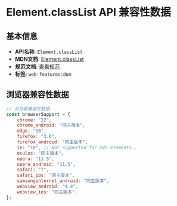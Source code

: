 # Element.classList API 兼容性数据

## 基本信息

- **API名称**: `Element.classList`
- **MDN文档**: [Element.classList](https://developer.mozilla.org/docs/Web/API/Element/classList)
- **规范文档**: [查看规范](https://dom.spec.whatwg.org/#ref-for-dom-element-classlist①)
- **标签**: `web-features:dom`

## 浏览器兼容性数据

```javascript
// 浏览器兼容性数据
const browserSupport = {
    chrome: "22",
    chrome_android: "同主版本",
    edge: "16",
    firefox: "3.6",
    firefox_android: "同主版本",
    ie: "10", // Not supported for SVG elements.,
    oculus: "同主版本",
    opera: "11.5",
    opera_android: "11.5",
    safari: "7",
    safari_ios: "同主版本",
    samsunginternet_android: "同主版本",
    webview_android: "4.4",
    webview_ios: "同主版本",
};

```

